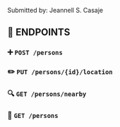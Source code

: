 Submitted by: Jeannell S. Casaje

## 📌 ENDPOINTS
### ➕ `POST /persons`

### ✏️ `PUT /persons/{id}/location`

### 🔍 `GET /persons/nearby`

### 👤 `GET /persons`

